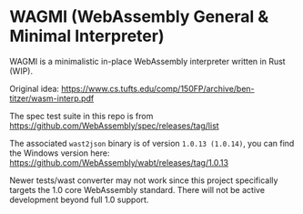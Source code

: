 # WAGMI (WebAssembly General & Minimal Interpreter)
WAGMI is a minimalistic in-place WebAssembly interpreter written in Rust (WIP).

Original idea: https://www.cs.tufts.edu/comp/150FP/archive/ben-titzer/wasm-interp.pdf

The spec test suite in this repo is from https://github.com/WebAssembly/spec/releases/tag/list

The associated `wast2json` binary is of version `1.0.13 (1.0.14)`, you can find the Windows version here: https://github.com/WebAssembly/wabt/releases/tag/1.0.13

Newer tests/wast converter may not work since this project specifically targets the 1.0 core WebAssembly standard. There will not be active development beyond full 1.0 support.